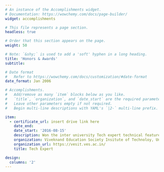 ```yaml
---
# An instance of the Accomplishments widget.
# Documentation: https://wowchemy.com/docs/page-builder/
widget: accomplishments

# This file represents a page section.
headless: true

# Order that this section appears on the page.
weight: 50

# Note: `&shy;` is used to add a 'soft' hyphen in a long heading.
title: 'Honors & Awards'
subtitle:

# Date format
#   Refer to https://wowchemy.com/docs/customization/#date-format
date_format: Jan 2006

# Accomplishments.
#   Add/remove as many `item` blocks below as you like.
#   `title`, `organization`, and `date_start` are the required parameters.
#   Leave other parameters empty if not required.
#   Begin multi-line descriptions with YAML's `|2-` multi-line prefix.

item:
  - certificate_url: insert drive link here
    date_end:
    date_start: '2016-08-15'
    description: Won the inter university Tech expert technical feature defining contest.
    organization: Viveknand Education Society Insitute of Technoloy, University of Mumbai, Mumbai
    organization_url: https://vesit.ves.ac.in/
    title: Tech Expert

design:
  columns: '2'
---
```


